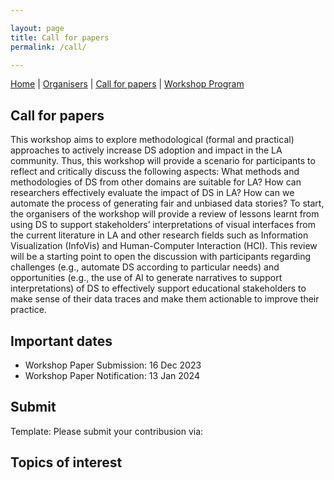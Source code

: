 ```yaml
---

layout: page
title: Call for papers
permalink: /call/

---
```


[Home]({{site.baseurl}}/index) | [Organisers]({{site.baseurl}}/about) | [Call for papers]({{site.baseurl}}/call) | [Workshop Program]({{site.baseurl}}/program)

## Call for papers

This workshop aims to explore methodological (formal and practical) approaches to actively increase 
DS adoption and impact in the LA community. Thus, this workshop will provide a scenario for 
participants to reflect and critically discuss the following aspects:  What methods and 
methodologies of DS from other domains are suitable for LA? How can researchers effectively 
evaluate the impact of DS in LA? How can we automate the process of generating fair and unbiased 
data stories? To start, the organisers of the workshop will provide a review of lessons learnt from 
using DS to support stakeholders’ interpretations of visual interfaces from the current literature 
in LA and other research fields such as Information Visualization (InfoVis) and Human-Computer 
Interaction (HCI). This review will be a starting point to open the discussion with participants 
regarding challenges (e.g., automate DS according to particular needs) and opportunities (e.g., the 
use of AI to generate narratives to support interpretations) of DS to effectively support 
educational stakeholders to make sense of their data traces and make them actionable to improve 
their practice. 

## Important dates

- Workshop Paper Submission: 16 Dec 2023
- Workshop Paper Notification: 13 Jan 2024 

## Submit

Template: 
Please submit your contribusion via: 
 
## Topics of interest
